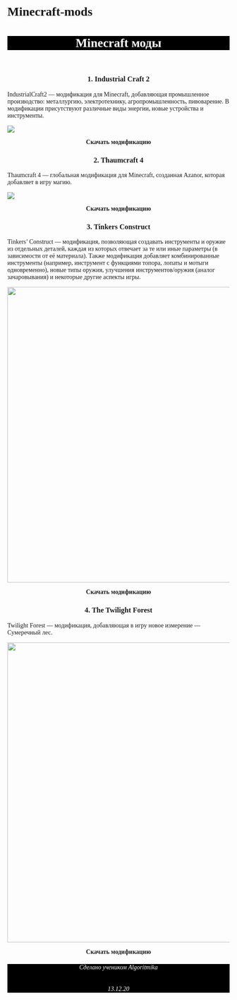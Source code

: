 # Minecraft-mods
<html>
    <title>Minecraft mods</title>
    <body style="font-family: calibri">
        <header style="background-color: black; color:white">
            <h1 style="text-align:center">Minecraft моды</h1>          
        </header>
        <main>
            <h3 style="text-align: center">1. Industrial Craft 2</h3>
            <p>IndustrialCraft2 — модификация для Minecraft, добавляющая промышленное производство: металлургию, электротехнику, агропромышленность, пивоварение. В модификации присутствуют различные виды энергии, новые устройства и инструменты.</p>
            <img src="https://minecraft-item.ru/uploads/posts/2019-02/1549460539_industrial-craft-2.jpg">
            <a href="https://minecraft-inside.ru/download/165350/" style="text-decoration: none"> <p style="text-align:center; font-weight:bold">Скачать модификацию</p></a>
            <h3 style="text-align: center">2. Thaumcraft 4</h3>
            <p>Thaumcraft 4 — глобальная модификация для Minecraft, созданная Azanor, которая добавляет в игру магию.</p>
            <img src="https://i1.wp.com/minecraftsix.com/wp-content/uploads/2014/10/thaumcraft-1.jpg?resize=696%2C392">
            <a href="https://ru-minecraft.ru/download/index.php?file=Thaumcraft-1.12.2-6.1.BETA26.jar" style="text-decoration: none"> <p style="text-align:center; font-weight:bold">Скачать модификацию</p></a>
            <h3 style="text-align: center">3. Tinkers Construct</h3>
            <p>Tinkers’ Construct — модификация, позволяющая создавать инструменты и оружие из отдельных деталей, каждая из которых отвечает за те или иные параметры (в зависимости от её материала). Также модификация добавляет комбинированные инструменты (например, инструмент с функциями топора, лопаты и мотыги одновременно), новые типы оружия, улучшения инструментов/оружия (аналог зачаровывания) и некоторые другие аспекты игры.</p>
            <img src="https://showgamer.com/wp-content/uploads/2019/11/maxresdefault-6.jpg" width="670">
            <a href="https://ru-minecraft.ru/engine/download.php?id=63532" style="text-decoration: none"><p style="text-align:center; font-weight:bold">Скачать модификацию</p></a>
            <h3 style="text-align: center">4. The Twilight Forest</h3>
            <p>Twilight Forest — модификация, добавляющая в игру новое измерение — Сумеречный лес.</p>
            <img src="https://i.ytimg.com/vi/GHVfuMM_SoE/maxresdefault.jpg" width="680">
            <a href="https://ru-minecraft.ru/download/index.php?file=twilightforest-1.12.2-3.11.1021-universal.jar" style="text-decoration: none"> <p style="text-align:center; font-weight:bold">Скачать модификацию</p></a>
        </main>
        <footer style="text-align:center; background-color: black; color: white">
            <h6>Сделано учеником Algoritmika</h6>
            <h6>13.12.20</h6>
        </footer>
    </body>
</html>
